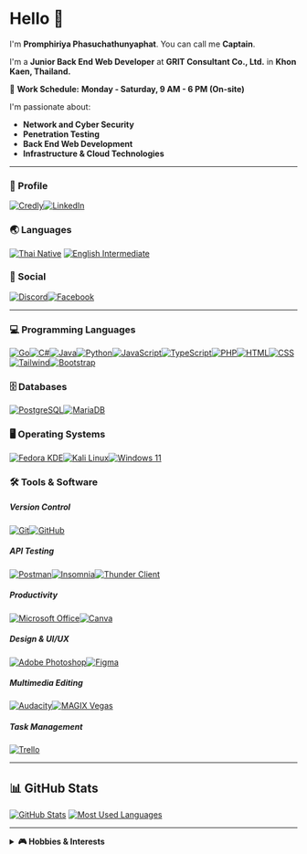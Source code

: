 # **Hello 👋**

I'm **Promphiriya Phasuchathunyaphat**. You can call me **Captain**.

I'm a **Junior Back End Web Developer** at **GRIT Consultant Co., Ltd.** in **Khon Kaen, Thailand.**

💼 **Work Schedule:** **Monday - Saturday, 9 AM - 6 PM (On-site)**

I'm passionate about:
- **Network and Cyber Security**
- **Penetration Testing**
- **Back End Web Development**
- **Infrastructure & Cloud Technologies**

---

### **📌 Profile**
[![Credly](https://img.shields.io/badge/Credly-DD6328.svg?style=for-the-badge&logo=credly&logoColor=white)](https://www.credly.com/users/promphiriya-phasuchathunyaphat (Promphiriya Phasuchathunyaphat))[![LinkedIn](https://img.shields.io/badge/LinkedIn-0077B5.svg?style=for-the-badge&logo=linkedin&logoColor=white)](https://www.linkedin.com/in/promphiriya-phasuchathunyaphat (Promphiriya Phasuchathunyaphat))

### **🌏 Languages**
[![Thai Native](https://img.shields.io/badge/Thai-Native-00599C.svg?style=for-the-badge&logo=google-translate&logoColor=white)](#)
[![English Intermediate](https://img.shields.io/badge/English-A2-00599C.svg?style=for-the-badge&logo=google-translate&logoColor=white)](#)

### **📱 Social**
[![Discord](https://img.shields.io/badge/Discord-5865F2.svg?style=for-the-badge&logo=discord&logoColor=white)](https://discordapp.com/users/311453367371038721 (c4p741nth))[![Facebook](https://img.shields.io/badge/Facebook-1877F2?style=for-the-badge&logo=facebook&logoColor=white)](https://www.facebook.com/c4p741nth (Promphiriya Phasuchathunyaphat))

---

### **💻 Programming Languages**
[![Go](https://img.shields.io/badge/Go-00ADD8.svg?style=for-the-badge&logo=go&logoColor=white)](#)[![C#](https://img.shields.io/badge/C%23-239120.svg?style=for-the-badge&logo=csharp&logoColor=white)](#)[![Java](https://img.shields.io/badge/Java-ED8B00.svg?style=for-the-badge&logo=openjdk&logoColor=white)](#)[![Python](https://img.shields.io/badge/python-3670A0?style=for-the-badge&logo=python&logoColor=ffdd54)](#)[![JavaScript](https://img.shields.io/badge/javascript-323330.svg?style=for-the-badge&logo=javascript&logoColor=F7DF1E)](#)[![TypeScript](https://img.shields.io/badge/typescript-007ACC.svg?style=for-the-badge&logo=typescript&logoColor=white)](#)[![PHP](https://img.shields.io/badge/PHP-787CB5.svg?style=for-the-badge&logo=php&logoColor=white)](#)[![HTML](https://img.shields.io/badge/HTML-E44D26.svg?style=for-the-badge&logo=html5&logoColor=white)](#)[![CSS](https://img.shields.io/badge/CSS-3659E4.svg?style=for-the-badge&logo=css&logoColor=white)](#)[![Tailwind](https://img.shields.io/badge/Tailwind-5FBBD8.svg?style=for-the-badge&logo=tailwindcss&logoColor=white)](#)[![Bootstrap](https://img.shields.io/badge/Bootstrap-5E4585.svg?style=for-the-badge&logo=bootstrap&logoColor=white)](#)


### 🗄️ Databases
[![PostgreSQL](https://img.shields.io/badge/PostgreSQL-316192.svg?style=for-the-badge&logo=postgresql&logoColor=white)](#)[![MariaDB](https://img.shields.io/badge/MariaDB-003545?style=for-the-badge&logo=mariadb&logoColor=white)](#)

### 🖥️ Operating Systems
[![Fedora KDE](https://img.shields.io/badge/Fedora%20KDE-294172?style=for-the-badge&logo=fedora&logoColor=white)](#)[![Kali Linux](https://img.shields.io/badge/Kali%20Linux-B14B91?style=for-the-badge&logo=kalilinux&logoColor=white)](#)[![Windows 11](https://img.shields.io/badge/Windows%2011-0079d5.svg?style=for-the-badge&logo=Windows%2011&logoColor=white)](#)


### 🛠️ Tools & Software
##### Version Control
[![Git](https://img.shields.io/badge/Git-E64E31.svg?style=for-the-badge&logo=git&logoColor=white)](#)[![GitHub](https://img.shields.io/badge/GitHub-181616.svg?style=for-the-badge&logo=github&logoColor=white)](#)


##### API Testing
[![Postman](https://img.shields.io/badge/Postman-E86634?style=for-the-badge&logo=postman&logoColor=white)](#)[![Insomnia](https://img.shields.io/badge/Insomnia-484BBE?style=for-the-badge&logo=insomnia&logoColor=white)](#)[![Thunder Client](https://img.shields.io/badge/Thunder%20Client-A860AC?style=for-the-badge&logo=lightning&logoColor=white)](#)

##### Productivity
[![Microsoft Office](https://img.shields.io/badge/Microsoft%20Office-E64822?style=for-the-badge&logo=microsoft-office&logoColor=white)](#)[![Canva](https://img.shields.io/badge/Canva-65C7CE?style=for-the-badge&logo=canva&logoColor=FFFFFF)](#)

##### Design & UI/UX
[![Adobe Photoshop](https://img.shields.io/badge/Adobe%20Photoshop-59A9FD?style=for-the-badge&logo=adobe-photoshop&logoColor=white)](#)[![Figma](https://img.shields.io/badge/Figma-2E3139?style=for-the-badge&logo=figma&logoColor=white)](#)


##### Multimedia Editing
[![Audacity](https://img.shields.io/badge/Audacity-395DED?style=for-the-badge&logo=audacity&logoColor=white)](#)[![MAGIX Vegas](https://img.shields.io/badge/MAGIX%20Vegas-406AFD?style=for-the-badge&logo=vegas&logoColor=white)](#)

##### Task Management
[![Trello](https://img.shields.io/badge/Trello-407ABF?style=for-the-badge&logo=trello&logoColor=white)](#)

---

## 📊 GitHub Stats
[![GitHub Stats](https://github-readme-stats-delta-dun-10.vercel.app/api?show_icons=true&username=c4p741nth&theme=dark&include_all_commits=true&show=reviews,discussions_started,discussions_answered,prs_merged,prs_merged_percentage&include_all_contributes=true)](#)
[![Most Used Languages](https://github-readme-stats-delta-dun-10.vercel.app/api/top-langs/?username=c4p741nth&layout=compact)](#)

---

<details>
 <summary><strong>🎮 Hobbies & Interests</strong></summary>

## **🎮 Hobbies & Interests**

- **Exploring cybersecurity & ethical hacking** 🔐

##### 🎵 Rhythm Games / VSRG
[![osu!](https://img.shields.io/badge/osu!-E96AA5?style=for-the-badge&logo=osu!&logoColor=white)](https://osu.ppy.sh/users/7892722 (C4P741N))[![Sound Voltex](https://img.shields.io/badge/Sound%20Voltex-AAAAAA?style=for-the-badge&logoColor=black)](# (C4P741N))[![beatmania IIDX](https://img.shields.io/badge/beatmania%20IIDX-000000?style=for-the-badge&logoColor=black)](# (DJ NAME: CPT))[![Muse Dash](https://img.shields.io/badge/Muse%20Dash-F6DD26?style=for-the-badge&logoColor=black)](# (C4P741N))

##### 🔫 FPS / Tactical Shooters
[![Valorant](https://img.shields.io/badge/Valorant-E64D53?style=for-the-badge&logo=valorant&logoColor=white)](# (C4P741N#3625))[![CS2](https://img.shields.io/badge/CS2-EB8E24?style=for-the-badge&logo=counter-strike&logoColor=white)](https://steamcommunity.com/profiles/76561198209716541 (C4P741N))[![Strinova](https://img.shields.io/badge/Strinova-E8652B?style=for-the-badge&logo=strinova&logoColor=white)](# (5478807))[![Battlefield 1](https://img.shields.io/badge/Battlefield%201-003545?style=for-the-badge&logo=ea&logoColor=white)](# (CPT.CAPTAIN))[![Delta Force](https://img.shields.io/badge/Delta%20Force-75ED9B?style=for-the-badge&logoColor=white)](https://steamcommunity.com/profiles/76561198209716541 (18068777186063200156))

##### 🎯 **Battle Royale**  
[![PUBG](https://img.shields.io/badge/PUBG-000000?style=for-the-badge&logo=pubg&logoColor=white)](https://steamcommunity.com/profiles/76561198209716541 (C4P741N))[![Blood Strike](https://img.shields.io/badge/Blood%20Strike-AAAAAA?style=for-the-badge&logo=battlefield&logoColor=white)](# (588174715207))[![Farlight 84](https://img.shields.io/badge/Farlight%2084-CDE66B?style=for-the-badge&logoColor=white)](# (43721455))[![Fortnite](https://img.shields.io/badge/Fortnite-4A90E2?style=for-the-badge&logo=fortnite&logoColor=white)](# (C4P741NTH))

##### 🖱️ **MOBA**
[![Honor of Kings](https://img.shields.io/badge/Honor%20of%20Kings-DAA520?style=for-the-badge&logo=honorofkings&logoColor=white)](# (LPK481))[![RoV](https://img.shields.io/badge/RoV%20(Arena%20of%20Valor)-9400D3?style=for-the-badge&logo=arenaofvalor&logoColor=white)](# (C4P741N))[![League of Legends](https://img.shields.io/badge/League%20of%20Legends-0A1428?style=for-the-badge&logo=league-of-legends&logoColor=yellow)](## "C4P741N#3625")[![Teamfight Tactics](https://img.shields.io/badge/Teamfight%20Tactics-1D4F91?style=for-the-badge&logo=teamfight-tactics&logoColor=white)](## "C4P741N#3625")


##### **🎵 Music**
[![Tidal](https://img.shields.io/badge/Tidal-000000?style=for-the-badge&logo=tidal&logoColor=white)](https://listen.tidal.com/user/199905241 (C4P741N))[![ListenBrainz](https://img.shields.io/badge/ListenBrainz-0000FF?style=for-the-badge&logo=musicbrainz&logoColor=orange)](https://listenbrainz.org/user/c4p741nth/ (C4P741N))[![Bandcamp](https://img.shields.io/badge/Bandcamp-629BAB?style=for-the-badge&logo=bandcamp&logoColor=white)](https://bandcamp.com/c4p741nth (C4P741N))

</details>
